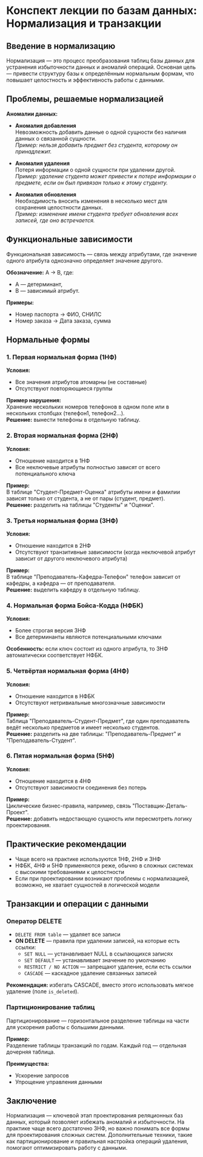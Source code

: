 # Конспект лекции по базам данных: Нормализация и транзакции

## Введение в нормализацию

Нормализация — это процесс преобразования таблиц базы данных для устранения избыточности данных и аномалий операций. Основная цель — привести структуру базы к определённым нормальным формам, что повышает целостность и эффективность работы с данными.

## Проблемы, решаемые нормализацией

**Аномалии данных:**

- **Аномалия добавления**  
  Невозможность добавить данные о одной сущности без наличия данных о связанной сущности.  
  *Пример: нельзя добавить предмет без студента, которому он принадлежит.*

- **Аномалия удаления**  
  Потеря информации о одной сущности при удалении другой.  
  *Пример: удаление студента может привести к потере информации о предмете, если он был привязан только к этому студенту.*

- **Аномалия обновления**  
  Необходимость вносить изменения в несколько мест для сохранения целостности данных.  
  *Пример: изменение имени студента требует обновления всех записей, где оно встречается.*

## Функциональные зависимости

Функциональная зависимость — связь между атрибутами, где значение одного атрибута однозначно определяет значение другого.

**Обозначение:** A → B, где:
- A — детерминант,
- B — зависимый атрибут.

**Примеры:**
- Номер паспорта → ФИО, СНИЛС
- Номер заказа → Дата заказа, сумма

## Нормальные формы

### 1. Первая нормальная форма (1НФ)

**Условия:**
- Все значения атрибутов атомарны (не составные)
- Отсутствуют повторяющиеся группы

**Пример нарушения:**  
Хранение нескольких номеров телефонов в одном поле или в нескольких столбцах (телефон1, телефон2...).  
**Решение:** вынести телефоны в отдельную таблицу.

### 2. Вторая нормальная форма (2НФ)

**Условия:**
- Отношение находится в 1НФ
- Все неключевые атрибуты полностью зависят от всего потенциального ключа

**Пример:**  
В таблице "Студент-Предмет-Оценка" атрибуты имени и фамилии зависят только от студента, а не от пары (студент, предмет).  
**Решение:** разделить на таблицы "Студенты" и "Оценки".

### 3. Третья нормальная форма (3НФ)

**Условия:**
- Отношение находится в 2НФ
- Отсутствуют транзитивные зависимости (когда неключевой атрибут зависит от другого неключевого атрибута)

**Пример:**  
В таблице "Преподаватель-Кафедра-Телефон" телефон зависит от кафедры, а кафедра — от преподавателя.  
**Решение:** выделить кафедру в отдельную таблицу.

### 4. Нормальная форма Бойса-Кодда (НФБК)

**Условия:**
- Более строгая версия 3НФ
- Все детерминанты являются потенциальными ключами

**Особенность:** если ключ состоит из одного атрибута, то 3НФ автоматически соответствует НФБК.

### 5. Четвёртая нормальная форма (4НФ)

**Условия:**
- Отношение находится в НФБК
- Отсутствуют нетривиальные многозначные зависимости

**Пример:**  
Таблица "Преподаватель-Студент-Предмет", где один преподаватель ведёт несколько предметов и имеет несколько студентов.  
**Решение:** разделить на две таблицы: "Преподаватель-Предмет" и "Преподаватель-Студент".

### 6. Пятая нормальная форма (5НФ)

**Условия:**
- Отношение находится в 4НФ
- Отсутствуют зависимости соединения без потерь

**Пример:**  
Циклические бизнес-правила, например, связь "Поставщик-Деталь-Проект".  
**Решение:** добавить недостающую сущность или пересмотреть логику проектирования.

## Практические рекомендации

- Чаще всего на практике используются 1НФ, 2НФ и 3НФ
- НФБК, 4НФ и 5НФ применяются реже, обычно в сложных системах с высокими требованиями к целостности
- Если при проектировании возникают проблемы с нормализацией, возможно, не хватает сущностей в логической модели

## Транзакции и операции с данными

### Оператор DELETE

- `DELETE FROM table` — удаляет все записи
- **ON DELETE** — правила при удалении записей, на которые есть ссылки:
  - `SET NULL` — устанавливает NULL в ссылающихся записях
  - `SET DEFAULT` — устанавливает значение по умолчанию
  - `RESTRICT / NO ACTION` — запрещают удаление, если есть ссылки
  - `CASCADE` — каскадное удаление связанных записей

**Рекомендация:** избегать CASCADE, вместо этого использовать мягкое удаление (поле `is_deleted`).

### Партиционирование таблиц

Партиционирование — горизонтальное разделение таблицы на части для ускорения работы с большими данными.

**Пример:**  
Разделение таблицы транзакций по годам. Каждый год — отдельная дочерняя таблица.

**Преимущества:**
- Ускорение запросов
- Упрощение управления данными

## Заключение

Нормализация — ключевой этап проектирования реляционных баз данных, который позволяет избежать аномалий и избыточности. На практике чаще всего достаточно 3НФ, но важно понимать все формы для проектирования сложных систем. Дополнительные техники, такие как партиционирование и правильная настройка операций удаления, помогают оптимизировать работу с данными.
